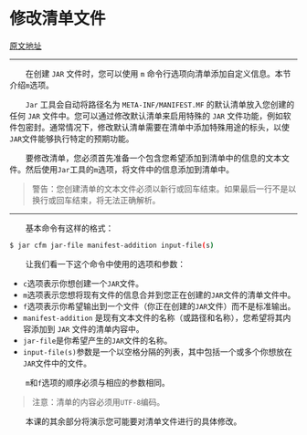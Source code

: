 # 修改清单文件

[原文地址](https://docs.oracle.com/javase/tutorial/deployment/jar/modman.html)



---



&emsp;&emsp;在创建 `JAR` 文件时，您可以使用 `m` 命令行选项向清单添加自定义信息。本节介绍`m`选项。

&emsp;&emsp;`Jar` 工具会自动将路径名为 `META-INF/MANIFEST.MF` 的默认清单放入您创建的任何 `JAR` 文件中。您可以通过修改默认清单来启用特殊的 `JAR` 文件功能，例如软件包密封。通常情况下，修改默认清单需要在清单中添加特殊用途的标头，以使`JAR`文件能够执行特定的预期功能。

&emsp;&emsp;要修改清单，您必须首先准备一个包含您希望添加到清单中的信息的文本文件。然后使用`Jar`工具的`m`选项，将文件中的信息添加到清单中。

>  警告：您创建清单的文本文件必须以新行或回车结束。如果最后一行不是以换行或回车结束，将无法正确解析。



---





&emsp;&emsp;基本命令有这样的格式：

```bash
$ jar cfm jar-file manifest-addition input-file(s)
```

&emsp;&emsp;让我们看一下这个命令中使用的选项和参数：

- `c`选项表示你想创建一个`JAR`文件。
- `m`选项表示您想将现有文件的信息合并到您正在创建的`JAR`文件的清单文件中。
- `f`选项表示你希望输出到一个文件（你正在创建的`JAR`文件）而不是标准输出。
- `manifest-addition` 是现有文本文件的名称（或路径和名称），您希望将其内容添加到 `JAR` 文件的清单内容中。
- `jar-file`是你希望产生的`JAR`文件的名称。
- `input-file(s)`参数是一个以空格分隔的列表，其中包括一个或多个你想放在`JAR`文件中的文件。

&emsp;&emsp;`m`和`f`选项的顺序必须与相应的参数相同。

>  注意：清单的内容必须用`UTF-8`编码。

&emsp;&emsp;本课的其余部分将演示您可能要对清单文件进行的具体修改。

